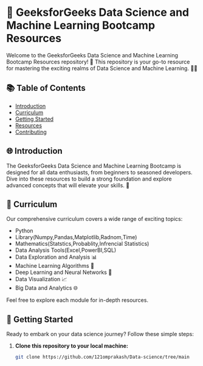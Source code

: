 # 🚀 GeeksforGeeks Data Science and Machine Learning Bootcamp Resources

Welcome to the GeeksforGeeks Data Science and Machine Learning Bootcamp Resources repository! 🌟 This repository is your go-to resource for mastering the exciting realms of Data Science and Machine Learning. 🤖💡

## 📚 Table of Contents

- [Introduction](#introduction)
- [Curriculum](#curriculum)
- [Getting Started](#getting-started)
- [Resources](#resources)
- [Contributing](#contributing)

## 🌐 Introduction

The GeeksforGeeks Data Science and Machine Learning Bootcamp is designed for all data enthusiasts, from beginners to seasoned developers. Dive into these resources to build a strong foundation and explore advanced concepts that will elevate your skills. 🚀

## 📘 Curriculum

Our comprehensive curriculum covers a wide range of exciting topics:
- Python
- Library(Numpy,Pandas,Matplotlib,Radnom,Time)
- Mathematics(Statstics,Probablity,Infrencial Statistics)
- Data Analysis Tools(Excel,PowerBI,SQL)
- Data Exploration and Analysis 📊
- Machine Learning Algorithms 🤖
- Deep Learning and Neural Networks 🧠
- Data Visualization 📈
- Big Data and Analytics 🌐

Feel free to explore each module for in-depth resources.

## 🚀 Getting Started

Ready to embark on your data science journey? Follow these simple steps:

1. **Clone this repository to your local machine:**
   ```bash
   git clone https://github.com/121omprakash/Data-science/tree/main
